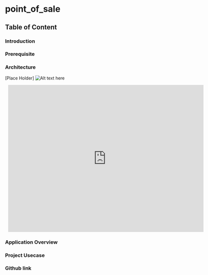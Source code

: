 # point_of_sale

## Table of Content

### Introduction
### Prerequisite
### Architecture 
[Place Holder]
![Alt text here](https://lucid.app/documents/view/a1847c3a-c29f-4bb3-a7ae-6ae77645c390)
[<div style="width: 640px; height: 480px; margin: 10px; position: relative;"><iframe allowfullscreen frameborder="0" style="width:640px; height:480px" src="https://lucid.app/documents/embedded/a1847c3a-c29f-4bb3-a7ae-6ae77645c390" id="_dRyzC61hxT3"></iframe></div>](https://lucid.app/publicSegments/view/d2cf573a-1377-497c-8c6d-3faceb4c30da/image.pdf)

### Application Overview
### Project Usecase
### Github link
